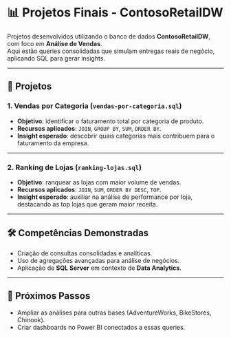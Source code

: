 # 📊 Projetos Finais - ContosoRetailDW

Projetos desenvolvidos utilizando o banco de dados **ContosoRetailDW**, com foco em **Análise de Vendas**.  
Aqui estão queries consolidadas que simulam entregas reais de negócio, aplicando SQL para gerar insights.

---

## 📌 Projetos

### 1. Vendas por Categoria (`vendas-por-categoria.sql`)
- **Objetivo**: identificar o faturamento total por categoria de produto.  
- **Recursos aplicados**: `JOIN`, `GROUP BY`, `SUM`, `ORDER BY`.  
- **Insight esperado**: descobrir quais categorias mais contribuem para o faturamento da empresa.

---

### 2. Ranking de Lojas (`ranking-lojas.sql`)
- **Objetivo**: ranquear as lojas com maior volume de vendas.  
- **Recursos aplicados**: `JOIN`, `SUM`, `ORDER BY DESC`, `TOP`.  
- **Insight esperado**: auxiliar na análise de performance por loja, destacando as top lojas que geram maior receita.

---

## 🛠️ Competências Demonstradas
- Criação de consultas consolidadas e analíticas.  
- Uso de agregações avançadas para análise de negócios.  
- Aplicação de **SQL Server** em contexto de **Data Analytics**.  

---

## 📢 Próximos Passos
- Ampliar as análises para outras bases (AdventureWorks, BikeStores, Chinook).  
- Criar dashboards no Power BI conectados a essas queries.  

